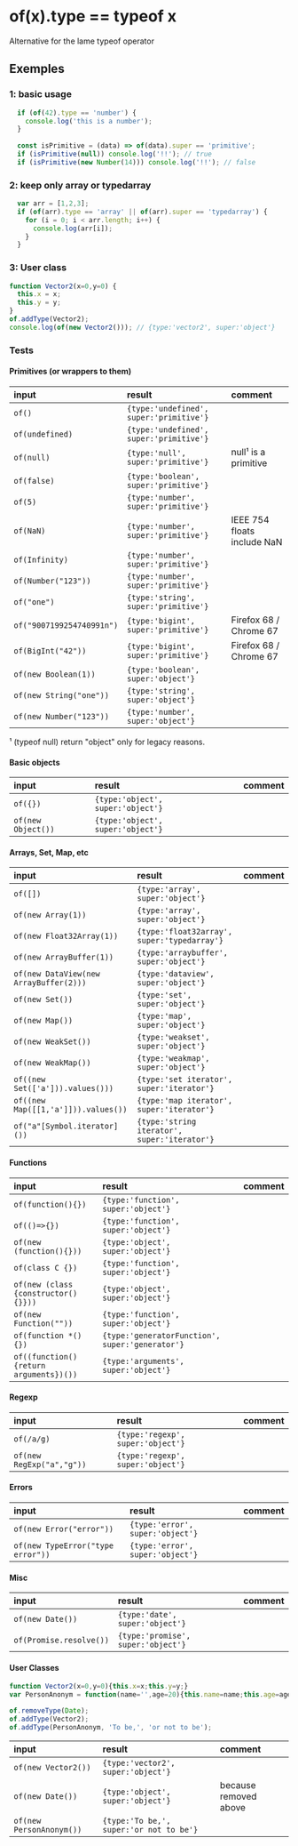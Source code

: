 # of(x).type == typeof x
Alternative for the lame typeof operator

## Exemples

 ### 1: basic usage
 ```javascript
   if (of(42).type == 'number') {
     console.log('this is a number');
   }
   
   const isPrimitive = (data) => of(data).super == 'primitive';
   if (isPrimitive(null)) console.log('!!'); // true
   if (isPrimitive(new Number(14))) console.log('!!'); // false
 ```
 
 ### 2: keep only array or typedarray
 ```javascript
   var arr = [1,2,3];
   if (of(arr).type == 'array' || of(arr).super == 'typedarray') {
     for (i = 0; i < arr.length; i++) {
       console.log(arr[i]);
     }
   }
 ```
 
 ### 3: User class
 ```javascript
 function Vector2(x=0,y=0) {
   this.x = x;
   this.y = y;
 }
 of.addType(Vector2);
 console.log(of(new Vector2())); // {type:'vector2', super:'object'}
 ```


### Tests
 
#### Primitives (or wrappers to them)

| input       | result      | comment     |
|:------------|:------------|:------------|
| `of()` | `{type:'undefined', super:'primitive'}` |  |
| `of(undefined)` | `{type:'undefined', super:'primitive'}` |  |
| `of(null)` | `{type:'null', super:'primitive'}` | null¹ is a primitive |
| `of(false)` | `{type:'boolean', super:'primitive'}` |  |
| `of(5)` | `{type:'number', super:'primitive'}` |  |
| `of(NaN)` | `{type:'number', super:'primitive'}` | IEEE 754 floats include NaN |
| `of(Infinity)` | `{type:'number', super:'primitive'}` |  |
| `of(Number("123"))` | `{type:'number', super:'primitive'}` |  |
| `of("one")` | `{type:'string', super:'primitive'}` |  |
| `of("9007199254740991n")` | `{type:'bigint', super:'primitive'}` | Firefox 68 / Chrome 67 |
| `of(BigInt("42"))` | `{type:'bigint', super:'primitive'}` | Firefox 68 / Chrome 67 |
| `of(new Boolean(1))` | `{type:'boolean', super:'object'}` |  |
| `of(new String("one"))` | `{type:'string', super:'object'}` |  |
| `of(new Number("123"))` | `{type:'number', super:'object'}` |  |

¹ (typeof null) return "object" only for legacy reasons.

#### Basic objects

| input       | result      | comment     |
|:------------|:------------|:------------|
| `of({})` | `{type:'object', super:'object'}` |  |
| `of(new Object())` | `{type:'object', super:'object'}` |  |

#### Arrays, Set, Map, etc

| input       | result      | comment     |
|:------------|:------------|:------------|
| `of([])` | `{type:'array', super:'object'}` |  |
| `of(new Array(1))` | `{type:'array', super:'object'}` |  |
| `of(new Float32Array(1))` | `{type:'float32array', super:'typedarray'}` |  |
| `of(new ArrayBuffer(1))` | `{type:'arraybuffer', super:'object'}` |  |
| `of(new DataView(new ArrayBuffer(2)))` | `{type:'dataview', super:'object'}` |  |
| `of(new Set())` | `{type:'set', super:'object'}` |  |
| `of(new Map())` | `{type:'map', super:'object'}` |  |
| `of(new WeakSet())` | `{type:'weakset', super:'object'}` |  |
| `of(new WeakMap())` | `{type:'weakmap', super:'object'}` |  |
| `of((new Set(['a'])).values()))` | `{type:'set iterator', super:'iterator'}` |  |
| `of((new Map([[1,'a']])).values())` | `{type:'map iterator', super:'iterator'}` |  |
| `of("a"[Symbol.iterator]())` | `{type:'string iterator', super:'iterator'}` |  |

#### Functions

| input       | result      | comment     |
|:------------|:------------|:------------|
| `of(function(){})` | `{type:'function', super:'object'}` |  |
| `of(()=>{})` | `{type:'function', super:'object'}` |  |
| `of(new (function(){}))` | `{type:'object', super:'object'}` |  |
| `of(class C {})` | `{type:'function', super:'object'}` |  |
| `of(new (class {constructor(){}}))` | `{type:'object', super:'object'}` |  |
| `of(new Function(""))` | `{type:'function', super:'object'}` |  |
| `of(function *(){})` | `{type:'generatorFunction', super:'generator'}` |  |
| `of((function(){return arguments})())` | `{type:'arguments', super:'object'}` |  |

#### Regexp

| input       | result      | comment     |
|:------------|:------------|:------------|
| `of(/a/g)` | `{type:'regexp', super:'object'}` |  |
| `of(new RegExp("a","g"))` | `{type:'regexp', super:'object'}` |  |

#### Errors

| input       | result      | comment     |
|:------------|:------------|:------------|
| `of(new Error("error"))` | `{type:'error', super:'object'}` |  |
| `of(new TypeError("type error"))` | `{type:'error', super:'object'}` |  |

#### Misc

| input       | result      | comment     |
|:------------|:------------|:------------|
| `of(new Date())` | `{type:'date', super:'object'}` |  |
| `of(Promise.resolve())` | `{type:'promise', super:'object'}` |  |

#### User Classes

```javascript
function Vector2(x=0,y=0){this.x=x;this.y=y;}
var PersonAnonym = function(name='',age=20){this.name=name;this.age=age;}

of.removeType(Date);
of.addType(Vector2);
of.addType(PersonAnonym, 'To be,', 'or not to be');
```
| input       | result      | comment     |
|:------------|:------------|:------------|
| `of(new Vector2())` | `{type:'vector2', super:'object'}` |  |
| `of(new Date())` | `{type:'object', super:'object'}` | because removed above |
| `of(new PersonAnonym())` | `{type:'To be,', super:'or not to be'}` |  |

